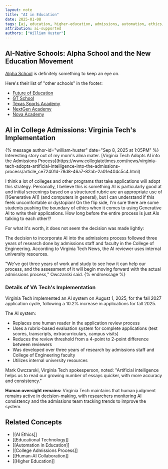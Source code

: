 ```yaml
---
layout: note
title: "AI in Education"
date: 2025-01-08
tags: [ai, education, higher-education, admissions, automation, ethics, edtech]
attribution: ai-supported
authors: ["William Huster"]
---
```


## AI-Native Schools: Alpha School and the New Education Movement

[Alpha School](https://alpha.school/) is definitely something to keep an eye on.

Here's their list of "other schools" in the footer:

- [Future of Education](https://linktr.ee/Futureof_Education)
- [GT School](https://gt.school/)
- [Texas Sports Academy](https://sportsacademy.school/)
- [NextGen Academy](https://nextgenacademy.school/)
- [Nova Academy](https://novaacademy.school/)

## AI in College Admissions: Virginia Tech's Implementation

<div class="conversation">
{% message author-id="william-huster" date="Sep 8, 2025 at 1:05PM" %}
Interesting story out of my mom's alma mater. [Virginia Tech Adopts AI into the Admissions Process](https://www.collegiatetimes.com/news/virginia-tech-adopts-artificial-intelligence-into-the-admissions-process/article_ce72401d-78d8-46a7-82ab-2a01e404c5c4.html)

I think a lot of colleges and other programs that take applications will adopt this strategy. Personally, I believe this is something AI is particularly good at and initial screenings based on a structured rubric are an appropriate use of [[Generative AI]] (and computers in general), but I can understand if this feels uncomfortable or dystopian! On the flip side, I'm sure there are some students pushing the boundary of ethics when it comes to using Generative AI to write their applications. How long before the entire process is just AIs talking to each other!?

For what it's worth, it does not seem the decision was made lightly:

The decision to incorporate AI into the admissions process followed three years of research done by admissions staff and faculty in the College of Engineering. According to Virginia Tech News, the AI reviewer uses internal university resources.

"We've got three years of work and study to see how it can help our process, and the assessment of it will begin moving forward with the actual admissions process," Owczarski said.
{% endmessage %}

</div>

### Details of VA Tech's Implementation

Virginia Tech implemented an AI system on August 1, 2025, for the fall 2027 application cycle, following a 10.2% increase in applications for fall 2025.

The AI system:

- Replaces one human reader in the application review process
- Uses a rubric-based evaluation system for complete applications (test scores, transcripts, extracurriculars, campus visits)
- Reduces the review threshold from a 4-point to 2-point difference between reviewers
- Was developed over three years of research by admissions staff and College of Engineering faculty
- Utilizes internal university resources

Mark Owczarski, Virginia Tech spokesperson, noted: "Artificial intelligence helps us to read our growing number of essays quicker, with more accuracy and consistency."

**Human oversight remains:** Virginia Tech maintains that human judgment remains active in decision-making, with researchers monitoring AI consistency and the admissions team tracking trends to improve the system.

## Related Concepts

- [[AI Ethics]]
- [[Educational Technology]]
- [[Automation in Education]]
- [[College Admissions Process]]
- [[Human-AI Collaboration]]
- [[Higher Education]]
